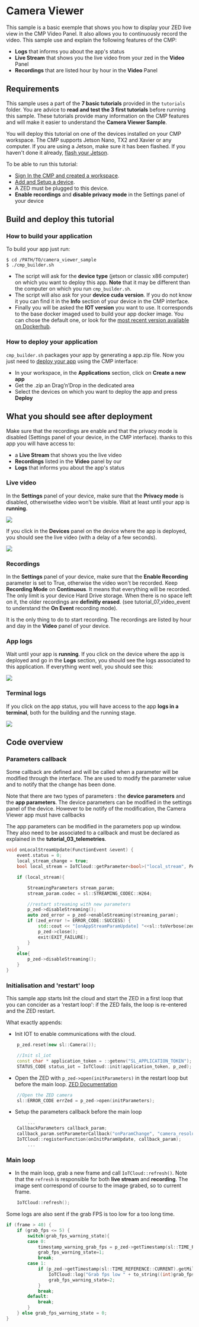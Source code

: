 # Camera Viewer

This sample is a basic exemple that shows you how to display your ZED live view in the CMP Video Panel. It also allows you to continuously record the video. This sample use and explain the following features of the CMP:
- **Logs** that informs you about the app's status
- **Live Stream** that shows you the live video from your zed in the **Video** Panel
- **Recordings** that are listed hour by hour in the **Video** Panel



## Requirements
This sample uses a part of the **7 basic tutorials** provided in the `tutorials` folder. You are advice to **read and test the 3 first tutorials** before running this sample. These tutorials provide many information on the CMP features and will make it easier to understand the **Camera Viewer Sample**.  

You will deploy this tutorial on one of the devices installed on your CMP workspace. The CMP supports Jetson Nano, TX2 and Xavier or any computer. If you are using a Jetson, make sure it has been flashed. If you haven't done it already, [flash your Jetson](https://docs.nvidia.com/sdk-manager/install-with-sdkm-jetson/index.html).

To be able to run this tutorial:

- [Sign In the CMP and created a workspace](https://www.stereolabs.com/docs/cloud/overview/get-started/).
- [Add and Setup a device](https://www.stereolabs.com/docs/cloud/overview/get-started/#add-a-camera).
- A ZED must be plugged to this device.
- **Enable recordings** and **disable privacy mode** in the Settings panel of your device



## Build and deploy this tutorial

### How to build your application
To build your app just run:

```
$ cd /PATH/TO/camera_viewer_sample
$ ./cmp_builder.sh
```

- The script will ask for the **device type** (jetson or classic x86 computer) on which you want to deploy this app. **Note** that it may be different than the computer on which you run `cmp_builder.sh`.
- The script will also ask for your **device cuda version**. If you do not know it you can find it in the **Info** section of your device in the CMP interface.
- Finally you will be asked the **IOT version** you want to use. It corresponds to the base docker imaged used to build your app docker image. You can chose the default one, or look for the [most recent version available on Dockerhub](https://hub.docker.com/r/stereolabs/iot/tags?page=1&ordering=last_updated).

### How to deploy your application
`cmp_builder.sh` packages your app by generating a app.zip file. 
Now you just need to [deploy your app](https://www.stereolabs.com/docs/cloud/applications/sample/#deploy) using the CMP interface:

- In your workspace, in the **Applications** section, click on **Create a new app** 
- Get the .zip an Drag’n’Drop in the dedicated area
- Select the devices on which you want to deploy  the app and press **Deploy** 


## What you should see after deployment
Make sure that the recordings are enable and that the privacy mode is disabled (Settings panel of your device, in the CMP interface).
thanks to this app you will have access to:
- a **Live Stream** that shows you the live video
- **Recordings** listed in the **Video** panel by our
- **Logs** that informs you about the app's status


### Live video
In the **Settings** panel of your device, make sure that the **Privacy mode** is disabled, otherwisethe video won't be visible.
Wait at least until your app is **running**. 

![](./images/running.png " ")

If you click in the **Devices** panel  on the device where the app is deployed, you should see the live video (with a delay of a few seconds).

![](./images/live_view.png " ")



### Recordings

In the **Settings** panel of your device, make sure that the **Enable Recording** parameter is set to True, otherwise the video won't be recorded. Keep **Recording Mode** on **Continuous**. It means that everything will be recorded. The only limit is your device Hard Drive storage. When there is no space left on it, the older recordings are **definitly erased**. (see tutorial_07_video_event to understand the **On Event** recording mode).

It is the only thing to do to start recording. The recordings are listed by hour and day in the **Video** panel of your device. 


###  App logs
Wait until your app is **running**.
If you click  on the device where the app is deployed and go in the **Logs** section, you should see the logs associated to this application. If everything went well, you should see this: 

![](./images/logs.png " ")



### Terminal logs
If you click on the app status, you will have access to the app **logs in a terminal**, both for the building and the running stage.

![](./images/terminal.png " ")


## Code overview


### Parameters callback
Some callback are defined and will be called when a parameter will be modified through the interface. The are used to modify the parameter value and to notify that the change has been done.

Note that there are two types of parameters : the **device parameters** and the **app parameters**.
The device parameters can be modified in the settings panel of the device. However to be notify of the modification, the Camera Viewer app must have callbacks

The app parameters can be modified in the parameters pop up window. They also need to be associated to a callback and must be declared as explained in the **tutorial_03_telemetries**.


```c++
void onLocalStreamUpdate(FunctionEvent &event) {
    event.status = 0;
    local_stream_change = true;
    bool local_stream = IoTCloud::getParameter<bool>("local_stream", PARAMETER_TYPE::APPLICATION, false);

    if (local_stream){

        StreamingParameters stream_param;
        stream_param.codec = sl::STREAMING_CODEC::H264;

        //restart streaming with new parameters
        p_zed->disableStreaming();
        auto zed_error = p_zed->enableStreaming(streaming_param);
        if (zed_error != ERROR_CODE::SUCCESS) {
            std::cout << "[onAppStreamParamUpdate] "<<sl::toVerbose(zed_error) << "\nExit program." << std::endl;
            p_zed->close();
            exit(EXIT_FAILURE);
        }
    }
    else{
        p_zed->disableStreaming();
    }
}
```


### Initialisation and 'restart' loop

This sample app starts Init the cloud and start the ZED in a first loop that you can concider as a 'restart loop': if the ZED fails, the loop is re-entered and the ZED restart.

What exactly appends:

- Init IOT to enable communications with the cloud.

```cpp
    p_zed.reset(new sl::Camera());

    //Init sl_iot
    const char * application_token = ::getenv("SL_APPLICATION_TOKEN");
    STATUS_CODE status_iot = IoTCloud::init(application_token, p_zed);
```


- Open the ZED with `p_zed->open(initParameters)` in the restart loop but before the main loop. [ZED Documentation](https://www.stereolabs.com/docs/video/camera-controls/#camera-configuration)

```cpp
    //Open the ZED camera
    sl::ERROR_CODE errZed = p_zed->open(initParameters);
```

- Setup the parameters callback before the main loop

```c++        
        ... 
    CallbackParameters callback_param;
    callback_param.setParameterCallback("onParamChange", "camera_resolution|camera_fps|camera_image_flip" ,CALLBACK_TYPE::ON_PARAMETER_UPDATE, PARAMETER_TYPE::DEVICE);
    IoTCloud::registerFunction(onInitParamUpdate, callback_param);
        ...
```

### Main loop
- In the main loop, grab a new frame and call `IoTCloud::refresh()`. Note that the `refresh` is responsible for both **live stream** and **recording**. The image sent correspond of course to the image grabed, so to current frame.


```c++
    IoTCloud::refresh();
```

Some logs are also sent if the grab FPS is too low for a too long time.

```c++
if (frame > 40) {
    if (grab_fps <= 5) {
        switch(grab_fps_warning_state){
        case 0:
            timestamp_warning_grab_fps = p_zed->getTimestamp(sl::TIME_REFERENCE::CURRENT).getMilliseconds();
            grab_fps_warning_state=1;
            break;
        case 1:
            if (p_zed->getTimestamp(sl::TIME_REFERENCE::CURRENT).getMilliseconds()-timestamp_warning_grab_fps>5*1000) { //warning if too low during at least 5 seconds
                IoTCloud::log("Grab fps low " + to_string((int)grab_fps), LOG_LEVEL::WARNING);
                grab_fps_warning_state=2;
            }
            break;
        default:
            break;
        }
    } else grab_fps_warning_state = 0;
}
```